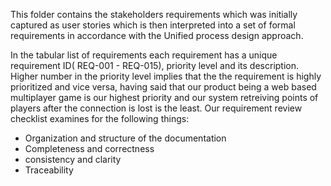 This folder contains the stakeholders requirements which was initially captured as user stories which is then interpreted into a set of formal requirements in accordance with the Unified process design approach.

In the tabular list of requirements each requirement has a unique requirement ID( REQ-001 - REQ-015), priority level and its description.
Higher number in the priority level implies that the the requirement is highly prioritized and vice versa, having said that our product being a web based multiplayer game is our highest priority and our system retreiving points of players after the connection is lost is the least.
Our requirement review checklist examines for the following things: 
* Organization and structure of the documentation
* Completeness and correctness
* consistency and clarity
* Traceability

